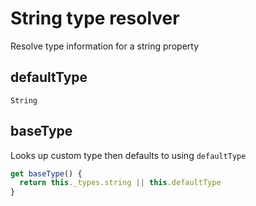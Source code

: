 # String type resolver

Resolve type information for a string property

## defaultType

`String`

## baseType

Looks up custom type then defaults to using `defaultType`

```js
get baseType() {
  return this._types.string || this.defaultType
}
```
